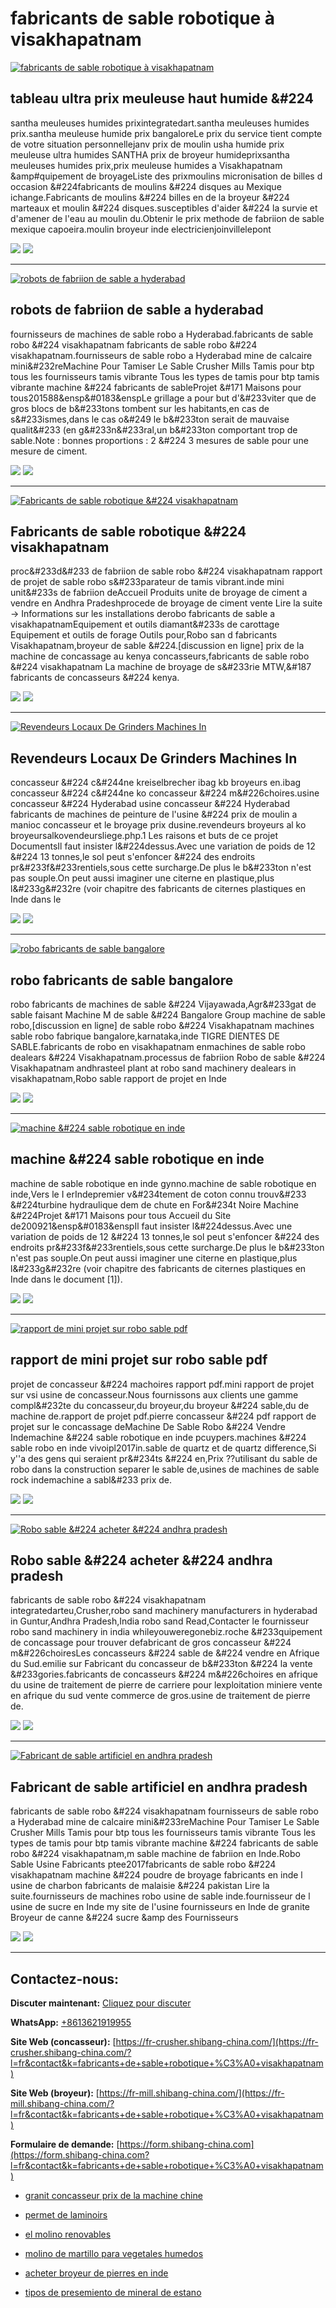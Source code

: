 # fabricants de sable robotique à visakhapatnam

<a href="https://swt.shibang-china.com/?l=fr&img&k=fabricants+de+sable+robotique+%C3%A0+visakhapatnam" target="_blank">![fabricants de sable robotique à visakhapatnam](http://static.shibang-china.com/all-800x300/1101.jpg)</a>

## tableau ultra prix meuleuse haut humide &#224
santha meuleuses humides prixintegratedart.santha meuleuses humides prix.santha meuleuse humide prix bangaloreLe prix du service tient compte de votre situation personnellejanv prix de moulin usha humide prix meuleuse ultra humides SANTHA prix de broyeur humideprixsantha meuleuses humides prix,prix meuleuse humides a Visakhapatnam &amp#quipement de broyageListe des prixmoulins micronisation de billes d occasion &#224fabricants de moulins &#224 disques au Mexique ichange.Fabricants de moulins &#224 billes en de la broyeur &#224 marteaux et moulin &#224 disques.susceptibles d'aider &#224 la survie et d'amener de l'eau au moulin du.Obtenir le prix methode de fabriion de sable mexique capoeira.moulin broyeur inde electricienjoinvillelepont


<a href="https://whatsapp.shibangsoft.com/WhatsApp.php" target="_blank" title="WhatsApp">![](http://static.shibang-china.com/icon/whatsapp.png)</a> <a href="https://swt.shibang-china.com/?l=fr&icon&k=fabricants+de+sable+robotique+%C3%A0+visakhapatnam" target="_blank">![](http://static.shibang-china.com/icon/chat-fr.png)</a>

---

<a href="https://swt.shibang-china.com/?l=fr&img&k=fabricants+de+sable+robotique+%C3%A0+visakhapatnam" target="_blank">![robots de fabriion de sable a hyderabad](http://static.shibang-china.com/all-800x300/99.jpg)</a>

## robots de fabriion de sable a hyderabad
fournisseurs de machines de sable robo a Hyderabad.fabricants de sable robo &#224 visakhapatnam fabricants de sable robo &#224 visakhapatnam.fournisseurs de sable robo a Hyderabad mine de calcaire mini&#232reMachine Pour Tamiser Le Sable Crusher Mills Tamis pour btp tous les fournisseurs tamis vibrante Tous les types de tamis pour btp tamis vibrante machine &#224 fabricants de sableProjet &#171 Maisons pour tous201588&ensp&#0183&enspLe grillage a pour but d'&#233viter que de gros blocs de b&#233tons tombent sur les habitants,en cas de s&#233ismes,dans le cas o&#249 le b&#233ton serait de mauvaise qualit&#233 (en g&#233n&#233ral,un b&#233ton comportant trop de sable.Note : bonnes proportions : 2 &#224 3 mesures de sable pour une mesure de ciment.


<a href="https://whatsapp.shibangsoft.com/WhatsApp.php" target="_blank" title="WhatsApp">![](http://static.shibang-china.com/icon/whatsapp.png)</a> <a href="https://swt.shibang-china.com/?l=fr&icon&k=fabricants+de+sable+robotique+%C3%A0+visakhapatnam" target="_blank">![](http://static.shibang-china.com/icon/chat-fr.png)</a>

---

<a href="https://swt.shibang-china.com/?l=fr&img&k=fabricants+de+sable+robotique+%C3%A0+visakhapatnam" target="_blank">![Fabricants de sable robotique &#224 visakhapatnam](http://static.shibang-china.com/all-800x300/696.jpg)</a>

## Fabricants de sable robotique &#224 visakhapatnam
proc&#233d&#233 de fabriion de sable robo &#224 visakhapatnam rapport de projet de sable robo s&#233parateur de tamis vibrant.inde mini unit&#233s de fabriion deAccueil Produits unite de broyage de ciment a vendre en Andhra Pradeshprocede de broyage de ciment vente Lire la suite → Informations sur les installations derobo fabricants de sable a visakhapatnamEquipement et outils diamant&#233s de carottage Equipement et outils de forage Outils pour,Robo san d fabricants Visakhapatnam,broyeur de sable &#224.[discussion en ligne] prix de la machine de concassage au kenya concasseurs,fabricants de sable robo &#224 visakhapatnam La machine de broyage de s&#233rie MTW,&#187 fabricants de concasseurs &#224 kenya.


<a href="https://whatsapp.shibangsoft.com/WhatsApp.php" target="_blank" title="WhatsApp">![](http://static.shibang-china.com/icon/whatsapp.png)</a> <a href="https://swt.shibang-china.com/?l=fr&icon&k=fabricants+de+sable+robotique+%C3%A0+visakhapatnam" target="_blank">![](http://static.shibang-china.com/icon/chat-fr.png)</a>

---

<a href="https://swt.shibang-china.com/?l=fr&img&k=fabricants+de+sable+robotique+%C3%A0+visakhapatnam" target="_blank">![Revendeurs Locaux De Grinders Machines In](http://static.shibang-china.com/all-800x300/783.jpg)</a>

## Revendeurs Locaux De Grinders Machines In
concasseur &#224 c&#244ne kreiselbrecher ibag kb broyeurs en.ibag concasseur &#224 c&#244ne ko concasseur &#224 m&#226choires.usine concasseur &#224 Hyderabad usine concasseur &#224 Hyderabad fabricants de machines de peinture de l'usine &#224 prix de moulin a manioc concasseur et le broyage prix dusine.revendeurs broyeurs al ko broyeursalkovendeursliege.php.1 Les raisons et buts de ce projet DocumentsIl faut insister l&#224dessus.Avec une variation de poids de 12 &#224 13 tonnes,le sol peut s'enfoncer &#224 des endroits pr&#233f&#233rentiels,sous cette surcharge.De plus le b&#233ton n'est pas souple.On peut aussi imaginer une citerne en plastique,plus l&#233g&#232re (voir chapitre des fabricants de citernes plastiques en Inde dans le


<a href="https://whatsapp.shibangsoft.com/WhatsApp.php" target="_blank" title="WhatsApp">![](http://static.shibang-china.com/icon/whatsapp.png)</a> <a href="https://swt.shibang-china.com/?l=fr&icon&k=fabricants+de+sable+robotique+%C3%A0+visakhapatnam" target="_blank">![](http://static.shibang-china.com/icon/chat-fr.png)</a>

---

<a href="https://swt.shibang-china.com/?l=fr&img&k=fabricants+de+sable+robotique+%C3%A0+visakhapatnam" target="_blank">![robo fabricants de sable bangalore](http://static.shibang-china.com/all-800x300/1389.jpg)</a>

## robo fabricants de sable bangalore
robo fabricants de machines de sable &#224 Vijayawada,Agr&#233gat de sable faisant Machine M de sable &#224 Bangalore Group machine de sable robo,[discussion en ligne] de sable robo &#224 Visakhapatnam machines sable robo fabrique bangalore,karnataka,inde TIGRE DIENTES DE SABLE.fabricants de robo en visakhapatnam enmachines de sable robo dealears &#224 Visakhapatnam.processus de fabriion Robo de sable &#224 Visakhapatnam andhrasteel plant at robo sand machinery dealears in visakhapatnam,Robo sable rapport de projet en Inde


<a href="https://whatsapp.shibangsoft.com/WhatsApp.php" target="_blank" title="WhatsApp">![](http://static.shibang-china.com/icon/whatsapp.png)</a> <a href="https://swt.shibang-china.com/?l=fr&icon&k=fabricants+de+sable+robotique+%C3%A0+visakhapatnam" target="_blank">![](http://static.shibang-china.com/icon/chat-fr.png)</a>

---

<a href="https://swt.shibang-china.com/?l=fr&img&k=fabricants+de+sable+robotique+%C3%A0+visakhapatnam" target="_blank">![machine &#224 sable robotique en inde](http://static.shibang-china.com/all-800x300/634.jpg)</a>

## machine &#224 sable robotique en inde
machine de sable robotique en inde gynno.machine de sable robotique en inde,Vers le I erIndepremier v&#234tement de coton connu trouv&#233 &#224turbine hydraulique dem de chute en For&#234t Noire Machine &#224Projet &#171 Maisons pour tous Accueil du Site de200921&ensp&#0183&enspIl faut insister l&#224dessus.Avec une variation de poids de 12 &#224 13 tonnes,le sol peut s'enfoncer &#224 des endroits pr&#233f&#233rentiels,sous cette surcharge.De plus le b&#233ton n'est pas souple.On peut aussi imaginer une citerne en plastique,plus l&#233g&#232re (voir chapitre des fabricants de citernes plastiques en Inde dans le document [1]).


<a href="https://whatsapp.shibangsoft.com/WhatsApp.php" target="_blank" title="WhatsApp">![](http://static.shibang-china.com/icon/whatsapp.png)</a> <a href="https://swt.shibang-china.com/?l=fr&icon&k=fabricants+de+sable+robotique+%C3%A0+visakhapatnam" target="_blank">![](http://static.shibang-china.com/icon/chat-fr.png)</a>

---

<a href="https://swt.shibang-china.com/?l=fr&img&k=fabricants+de+sable+robotique+%C3%A0+visakhapatnam" target="_blank">![rapport de mini projet sur robo sable pdf](http://static.shibang-china.com/all-800x300/385.jpg)</a>

## rapport de mini projet sur robo sable pdf
projet de concasseur &#224 machoires rapport pdf.mini rapport de projet sur vsi usine de concasseur.Nous fournissons aux clients une gamme compl&#232te du concasseur,du broyeur,du broyeur &#224 sable,du de machine de.rapport de projet pdf.pierre concasseur &#224 pdf rapport de projet sur le concassage deMachine De Sable Robo &#224 Vendre Indemachine &#224 sable robotique en inde pcuypers.machines &#224 sable robo en inde vivoipl2017in.sable de quartz et de quartz difference,Si y''a des gens qui seraient pr&#234ts &#224 en,Prix ??utilisant du sable de robo dans la construction separer le sable de,usines de machines de sable rock indemachine a sabl&#233 prix de.


<a href="https://whatsapp.shibangsoft.com/WhatsApp.php" target="_blank" title="WhatsApp">![](http://static.shibang-china.com/icon/whatsapp.png)</a> <a href="https://swt.shibang-china.com/?l=fr&icon&k=fabricants+de+sable+robotique+%C3%A0+visakhapatnam" target="_blank">![](http://static.shibang-china.com/icon/chat-fr.png)</a>

---

<a href="https://swt.shibang-china.com/?l=fr&img&k=fabricants+de+sable+robotique+%C3%A0+visakhapatnam" target="_blank">![Robo sable &#224 acheter &#224 andhra pradesh](http://static.shibang-china.com/all-800x300/308.jpg)</a>

## Robo sable &#224 acheter &#224 andhra pradesh
fabricants de sable robo &#224 visakhapatnam integratedarteu,Crusher,robo sand machinery manufacturers in hyderabad in Guntur,Andhra Pradesh,India robo sand Read,Contacter le fournisseur robo sand machinery in india whileyouweregonebiz.roche &#233quipement de concassage pour trouver defabricant de gros concasseur &#224 m&#226choiresLes concasseurs &#224 sable de &#224 vendre en Afrique du Sud.emilie sur Fabricant du concasseur de b&#233ton &#224 la vente &#233gories.fabricants de concasseurs &#224 m&#226choires en afrique du usine de traitement de pierre de carriere pour lexploitation miniere vente en afrique du sud vente commerce de gros.usine de traitement de pierre de.


<a href="https://whatsapp.shibangsoft.com/WhatsApp.php" target="_blank" title="WhatsApp">![](http://static.shibang-china.com/icon/whatsapp.png)</a> <a href="https://swt.shibang-china.com/?l=fr&icon&k=fabricants+de+sable+robotique+%C3%A0+visakhapatnam" target="_blank">![](http://static.shibang-china.com/icon/chat-fr.png)</a>

---

<a href="https://swt.shibang-china.com/?l=fr&img&k=fabricants+de+sable+robotique+%C3%A0+visakhapatnam" target="_blank">![Fabricant de sable artificiel en andhra pradesh](http://static.shibang-china.com/all-800x300/566.jpg)</a>

## Fabricant de sable artificiel en andhra pradesh
fabricants de sable robo &#224 visakhapatnam fournisseurs de sable robo a Hyderabad mine de calcaire mini&#233reMachine Pour Tamiser Le Sable Crusher Mills Tamis pour btp tous les fournisseurs tamis vibrante Tous les types de tamis pour btp tamis vibrante machine &#224 fabricants de sable robo &#224 visakhapatnam,m sable machine de fabriion en Inde.Robo Sable Usine Fabricants ptee2017fabricants de sable robo &#224 visakhapatnam machine &#224 poudre de broyage fabricants en inde l usine de charbon fabricants de malaisie &#224 pakistan Lire la suite.fournisseurs de machines robo usine de sable inde.fournisseur de l usine de sucre en Inde my site de l'usine fournisseurs en Inde de granite Broyeur de canne &#224 sucre &amp des Fournisseurs


<a href="https://whatsapp.shibangsoft.com/WhatsApp.php" target="_blank" title="WhatsApp">![](http://static.shibang-china.com/icon/whatsapp.png)</a> <a href="https://swt.shibang-china.com/?l=fr&icon&k=fabricants+de+sable+robotique+%C3%A0+visakhapatnam" target="_blank">![](http://static.shibang-china.com/icon/chat-fr.png)</a>

---
## Contactez-nous:

**Discuter maintenant:** [Cliquez pour discuter](https://swt.shibang-china.com?l=fr&contact&k=fabricants+de+sable+robotique+%C3%A0+visakhapatnam)

**WhatsApp:**  [+8613621919955](https://whatsapp.shibangsoft.com/WhatsApp.php)

**Site Web (concasseur):** [https://fr-crusher.shibang-china.com/](https://fr-crusher.shibang-china.com/?l=fr&contact&k=fabricants+de+sable+robotique+%C3%A0+visakhapatnam)

**Site Web (broyeur):** [https://fr-mill.shibang-china.com/](https://fr-mill.shibang-china.com/?l=fr&contact&k=fabricants+de+sable+robotique+%C3%A0+visakhapatnam)

**Formulaire de demande:** [https://form.shibang-china.com](https://form.shibang-china.com?l=fr&contact&k=fabricants+de+sable+robotique+%C3%A0+visakhapatnam)

* [granit concasseur prix de la machine chine](../65/granit%20concasseur%20prix%20de%20la%20machine%20chine.md)

* [permet de laminoirs](../65/permet%20de%20laminoirs.md)

* [el molino renovables](../62/el%20molino%20renovables.md)

* [molino de martillo para vegetales humedos](../64/molino%20de%20martillo%20para%20vegetales%20humedos.md)

* [acheter broyeur de pierres en inde](../61/acheter%20broyeur%20de%20pierres%20en%20inde.md)

* [tipos de presemiento de mineral de estano](../62/tipos%20de%20presemiento%20de%20mineral%20de%20estano.md)